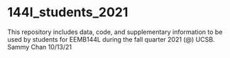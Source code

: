 # 144l_students_2021

This repository includes data, code, and supplementary information to be used by students for EEMB144L during the fall quarter 2021 (@) UCSB.
Sammy Chan 10/13/21
